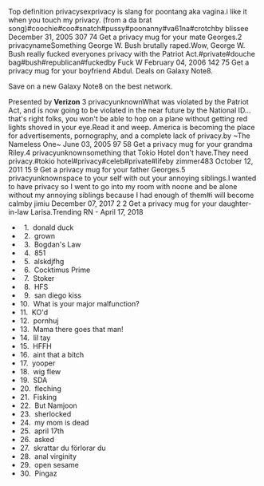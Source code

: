 Top definition privacysexprivacy is slang for poontang aka vagina.i like it when you touch my privacy. (from a da brat song)#coochie#coo#snatch#pussy#poonanny#va61na#crotchby blissee December 31, 2005 307 74 Get a privacy mug for your mate Georges.2 privacynameSomething George W. Bush brutally raped.Wow, George W. Bush really fucked everyones privacy with the Patriot Act.#private#douche bag#bush#republican#fuckedby Fuck W February 04, 2006 142 75 Get a privacy mug for your boyfriend Abdul. Deals on Galaxy Note8.

Save on a new Galaxy Note8 on the best network.

Presented by **Verizon** 3 privacyunknownWhat was violated by the Patriot Act, and is now going to be violated in the near future by the National ID... that's right folks, you won't be able to hop on a plane without getting red lights shoved in your eye.Read it and weep. America is becoming the place for advertisements, pornography, and a complete lack of privacy.by ~The Nameless One~ June 03, 2005 97 58 Get a privacy mug for your grandma Riley.4 privacyunknownsomething that Tokio Hotel don't have.They need privacy.#tokio hotel#privacy#celeb#private#lifeby zimmer483 October 12, 2011 15 9 Get a privacy mug for your father Georges.5 privacyunknownspace to your self with out your annoying siblings.I wanted to have privacy so I went to go into my room with noone and be alone without my annoying siblings because I had enough of them#i will become calmby jimiu December 07, 2017 2 2 Get a privacy mug for your daughter-in-law Larisa.Trending RN - April 17, 2018

*     1.  donald duck
*     2.  grown
*     3.  Bogdan's Law
*     4.  851
*     5.  alskdjfhg
*     6.  Cocktimus Prime
*     7.  Stoker
*     8.  HFS
*     9.  san diego kiss
*   10.  What is your major malfunction?
*   11.  KO'd
*   12.  pornhuj
*   13.  Mama there goes that man!
*   14.  lil tay
*   15.  HFFH
*   16.  aint that a bitch
*   17.  yooper
*   18.  wig flew
*   19.  SDA
*   20.  fleching
*   21.  Fisking
*   22.  But Namjoon
*   23.  sherlocked
*   24.  my mom is dead
*   25.  april 17th
*   26.  asked
*   27.  skrattar du förlorar du
*   28.  anal virginity
*   29.  open sesame
*   30.  Pingaz